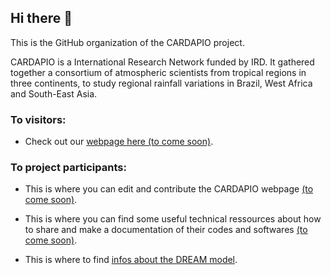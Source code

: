 ## Hi there 👋

This is the GitHub organization of the  CARDAPIO project.

CARDAPIO is a International Research Network funded by IRD. It gathered together a consortium of atmospheric scientists from tropical regions in three continents, to study regional rainfall variations in Brazil, West Africa and South-East Asia.

### To visitors:
* Check out our [webpage here (to come soon)]().

### To project participants:
* This is where you can edit and contribute the CARDAPIO webpage [(to come soon)]().

* This is where you can find some useful technical ressources about how to share and make a  documentation of their codes and softwares [(to come soon)]().

* This is where to find [infos about the DREAM model]().





